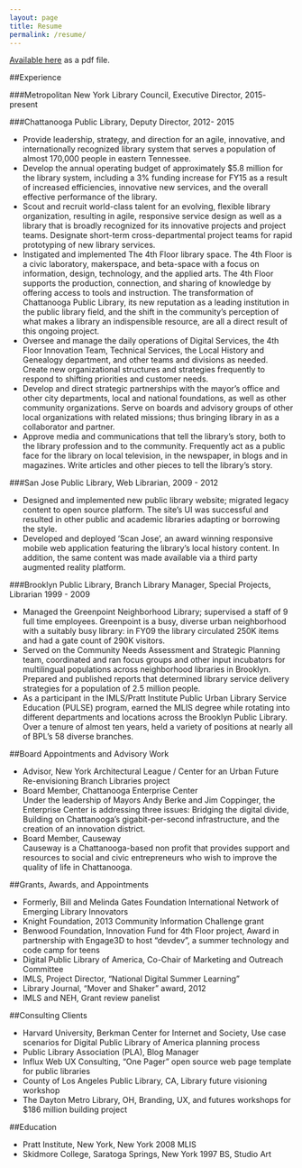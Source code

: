 ```yaml
---
layout: page
title: Resume
permalink: /resume/
---
```


[Available here](/files/resume-9-2014.pdf) as a pdf file.

##Experience

###Metropolitan New York Library Council, Executive Director, 2015- present

###Chattanooga Public Library, Deputy Director, 2012- 2015
 
* Provide leadership, strategy, and direction for an agile, innovative, and internationally recognized library system that serves a population of almost 170,000 people in eastern Tennessee.
* Develop the annual operating budget of approximately $5.8 million for the library system, including a 3% funding increase for FY15 as a result of increased efficiencies, innovative new services, and the overall effective performance of the library.
* Scout and recruit world-class talent for an evolving, flexible library organization, resulting in agile, responsive service design as well as a library that is broadly recognized for its innovative projects and project teams.  Designate short-term cross-departmental project teams for rapid prototyping of new library services. 
* Instigated and implemented The 4th Floor library space.  The 4th Floor is a civic laboratory, makerspace, and beta-space with a focus on information, design, technology, and the applied arts. The 4th Floor supports the production, connection, and sharing of knowledge by offering access to tools and instruction.  The transformation of Chattanooga Public Library, its new reputation as a leading institution in the public library field, and the shift in the community’s perception of what makes a library an indispensible resource, are all a direct result of this ongoing project.
* Oversee and manage the daily operations of Digital Services, the 4th Floor Innovation Team, Technical Services, the Local History and Genealogy department, and other teams and divisions as needed.  Create new organizational structures and strategies frequently to respond to shifting priorities and customer needs.
* Develop and direct strategic partnerships with the mayor’s office and other city departments, local and national foundations, as well as other community organizations.  Serve on boards and advisory groups of other local organizations with related missions; thus bringing library in as a collaborator and partner.
* Approve media and communications that tell the library’s story, both to the library profession and to the community.  Frequently act as a public face for the library on local television, in the newspaper, in blogs and in magazines.  Write articles and other pieces to tell the library’s story. 

###San Jose Public Library, Web Librarian, 2009 - 2012

* Designed and implemented new public library website; migrated legacy content to open source platform. The site’s UI was successful and resulted in other public and academic libraries adapting or borrowing the style.
* Developed and deployed ‘Scan Jose’, an award winning responsive mobile web application featuring the library’s local history content.  In addition, the same content was made available via a third party augmented reality platform.

###Brooklyn Public Library, Branch Library Manager, Special Projects, Librarian 1999 - 2009
 
* Managed the Greenpoint Neighborhood Library; supervised a staff of 9 full time employees. Greenpoint is a busy, diverse urban neighborhood with a suitably busy library: in FY09 the library circulated 250K items and had a gate count of 290K visitors.
* Served on the Community Needs Assessment and Strategic Planning team, coordinated and ran focus groups and other input incubators for multilingual populations across neighborhood libraries in Brooklyn. Prepared and published reports that determined library service delivery strategies for a population of 2.5 million people.
* As a participant in the IMLS/Pratt Institute Public Urban Library Service Education (PULSE) program, earned the MLIS degree while rotating into different departments and locations across the Brooklyn Public Library. Over a tenure of almost ten years, held a variety of positions at nearly all of BPL’s 58 diverse branches.

##Board Appointments and Advisory Work

* Advisor, New York Architectural League / Center for an Urban Future Re-envisioning Branch Libraries project
* Board Member, Chattanooga Enterprise Center <br/> Under the leadership of Mayors Andy Berke and Jim Coppinger, the Enterprise Center is addressing three issues: Bridging the digital divide, Building on Chattanooga’s gigabit-per-second infrastructure, and the creation of an innovation district.
* Board Member, Causeway <br />Causeway is a Chattanooga-based non profit that provides support and resources to social and civic entrepreneurs who wish to improve the quality of life in Chattanooga.

##Grants, Awards, and Appointments

* Formerly, Bill and Melinda Gates Foundation International Network of Emerging Library Innovators
* Knight Foundation, 2013 Community Information Challenge grant
* Benwood Foundation, Innovation Fund for 4th Floor project, Award in partnership with Engage3D to host “devdev”, a summer technology and code camp for teens
* Digital Public Library of America, Co-Chair of Marketing and Outreach Committee
* IMLS, Project Director, “National Digital Summer Learning”
* Library Journal, “Mover and Shaker” award, 2012
* IMLS and NEH, Grant review panelist

##Consulting Clients

* Harvard University, Berkman Center for Internet and Society, Use case scenarios for Digital Public Library of America planning process
* Public Library Association (PLA), Blog Manager
* Influx Web UX Consulting, “One Pager” open source web page template for public libraries
* County of Los Angeles Public Library, CA, Library future visioning workshop
* The Dayton Metro Library, OH, Branding, UX, and futures workshops for $186 million building project

##Education

* Pratt Institute, New York, New York 2008 MLIS
* Skidmore College, Saratoga Springs, New York 1997 BS, Studio Art


